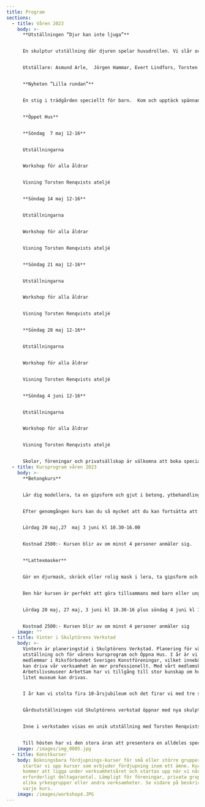 ```yaml
---
title: Program
sections:
  - title: Våren 2023
    body: >-
      **Utställningen ”Djur kan inte ljuga”**


      En skulptur utställning där djuren spelar huvudrollen. Vi slår också ett slag för Torsten Renqvists bok ”Djur kan inte ljuga” som kommer att finnas till salu.


      Utställare: Asmund Arle,  Jörgen Hammar, Evert Lindfors, Torsten Rehnqvist, Lotta Enocsson, Mats Eriksson, Annika Heed, Anders Jansson, Mats Lodén, Dina Hviid


      **Nyheten ”Lilla rundan”** 


      En stig i trädgården speciellt för barn.  Kom och upptäck spännande skulpturer i snåren!


      **Öppet Hus**


      **Söndag  7 maj 12-16**


      Utställningarna


      Workshop för alla åldrar


      Visning Torsten Renqvists ateljé


      **Söndag 14 maj 12-16**


      Utställningarna


      Workshop för alla åldrar


      Visning Torsten Renqvists ateljé


      **Söndag 21 maj 12-16**


      Utställningarna


      Workshop för alla åldrar


      Visning Torsten Renqvists ateljé


      **Söndag 28 maj 12-16**


      Utställningarna


      Workshop för alla åldrar


      Visning Torsten Renqvists ateljé


      **Söndag 4 juni 12-16**


      Utställningarna


      Workshop för alla åldrar


      Visning Torsten Renqvists ateljé


      Skolor, föreningar och privatsällskap är välkomna att boka specialvisningar på övriga tider
  - title: Kursprogram våren 2023
    body: >-
      **Betongkurs**


      Lär dig modellera, ta en gipsform och gjut i betong, ytbehandling eller färgbehandling av betong


      Efter genomgången kurs kan du så mycket att du kan fortsätta att arbeta i betong på egen hand.


      Lördag 20 maj,27  maj 3 juni kl 10.30-16.00


      Kostnad 2500:- Kursen blir av om minst 4 personer anmäler sig.


      **Lattexmasker**


      Gör en djurmask, skräck eller rolig mask i lera, ta gipsform och gjut din egen latexmask, måla den


      Den här kursen är perfekt att göra tillsammans med barn eller ungdomar. Du får din egen mask att bära på fest eller äventyr. Dessutom kan du gjuta fler masker i samma form, kanske till hela familjen!


      Lördag 20 maj, 27 maj, 3 juni kl 10.30-16 plus söndag 4 juni kl 10.00-12.00


      Kostnad 2500:- Kursen blir av om minst 4 personer anmäler sig
    image: ""
  - title: Vinter i Skulptörens Verkstad
    body: >-
      Vintern är planeringstid i Skulptörens Verkstad. Planering för vårens
      utställning och för vårens kursprogram och Öppna Hus. I år är vi nyblivna
      medlemmar i Riksförbundet Sveriges Konstföreningar, vilket innebär att vi
      kan driva vår verksamhet än mer professionellt. Med vårt medlemskap i
      Arbetslivsmuseer ArbetSam har vi tillgång till stor kunskap om hur ett
      litet museum kan drivas. 


      I år kan vi stolta fira 10-årsjubileum och det firar vi med tre spännande utställningar!


      Gårdsutställningen vid Skulptörens verkstad öppnar med nya skulpturer tillsammans med de fasta som finns på gården. Gården är alltid öppen för besök.


      Inne i verkstaden visas en unik utställning med Torsten Renqvists teckningar och grafik! Där kan även ett antal skulpturer ses,  visning av Torstens ateljé sker varje söndag, ateljén ligger en liten bit från verkstaden.


      Till hösten har vi den stora äran att presentera en alldeles speciell utställning. Skulptur av Siri Derkert och Ninnan Santesson. Två stora konstnärer som även var goda vänner. Mer information om utställningen kommer längre fram!
    image: /images/img_0805.jpg
  - title: Konstkurser
    body: Bokningsbara fördjupnings-kurser för små eller större grupper. I år
      startar vi upp kurser som erbjuder fördjupning inom ett ämne. Kurserna
      kommer att ligga under verksamhetsåret och startas upp när vi når upp i
      erforderligt deltagarantal. Lämpligt för föreningar, privata grupper,
      olika yrkesgrupper eller andra verksamheter. Se vidare på beskrivning av
      varje kurs.
    image: /images/workshop4.JPG
---
```

